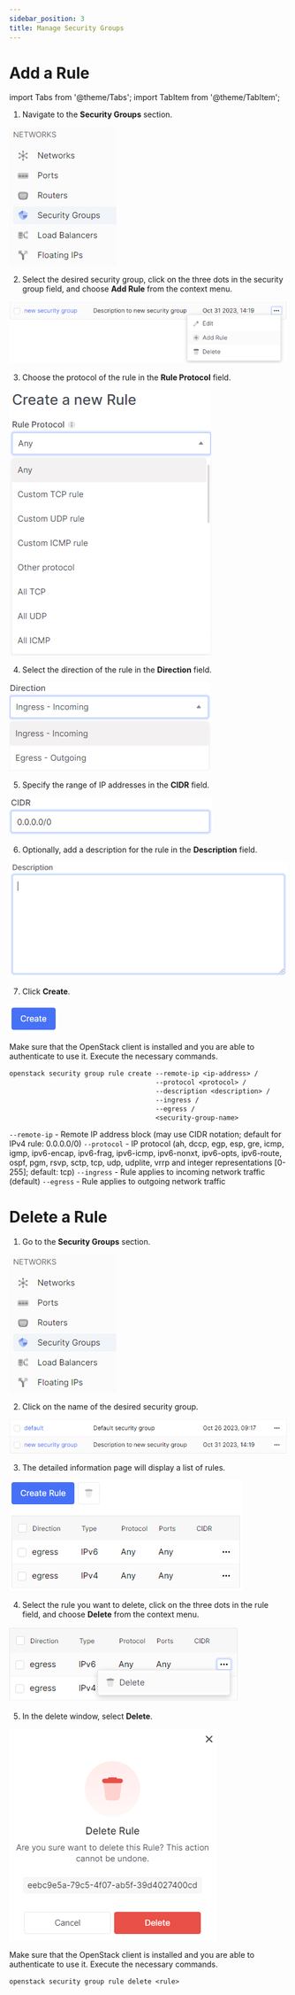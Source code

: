 ```yaml
---
sidebar_position: 3
title: Manage Security Groups
---
```


# Add a Rule

import Tabs from '@theme/Tabs';
import TabItem from '@theme/TabItem';

<Tabs>
<TabItem value="personal-area" label="Personal Area" default>

1. Navigate to the **Security Groups** section.

![](../img/security-group/17.png)

2. Select the desired security group, click on the three dots in the security group field, and choose **Add Rule** from the context menu.

![](../img/security-group/8.png)

3. Choose the protocol of the rule in the **Rule Protocol** field.

![](../img/security-group/9.png)

4. Select the direction of the rule in the **Direction** field.

![](../img/security-group/10.png)

5. Specify the range of IP addresses in the **CIDR** field.

![](../img/security-group/11.png)

6. Optionally, add a description for the rule in the **Description** field.

![](../img/security-group/12.png)

7. Click **Create**.

![](../img/security-group/4.png)

</TabItem>
<TabItem value="openstack" label="Openstack CLI">

Make sure that the OpenStack client is installed and you are able to authenticate to use it. Execute the necessary commands.
    
```
openstack security group rule create --remote-ip <ip-address> /
                                     --protocol <protocol> /
                                     --description <description> /
                                     --ingress /
                                     --egress /
                                     <security-group-name>    
```

`--remote-ip` - Remote IP address block (may use CIDR notation; default for IPv4 rule: 0.0.0.0/0)
`--protocol` - IP protocol (ah, dccp, egp, esp, gre, icmp, igmp, ipv6-encap, ipv6-frag, ipv6-icmp, ipv6-nonxt, ipv6-opts, ipv6-route, ospf, pgm, rsvp, sctp, tcp, udp, udplite, vrrp and integer representations [0-255]; default: tcp)
`--ingress` - Rule applies to incoming network traffic (default)
`--egress` - Rule applies to outgoing network traffic

</TabItem>
</Tabs>

<Tabs>
<TabItem value="personal-area" label="Personal Area" default>

# Delete a Rule

1. Go to the **Security Groups** section.

![](../img/security-group/17.png)

2. Click on the name of the desired security group.

![](../img/security-group/18.png)

3. The detailed information page will display a list of rules.

![](../img/security-group/15.png)

4. Select the rule you want to delete, click on the three dots in the rule field, and choose **Delete** from the context menu.

![](../img/security-group/16.png)

5. In the delete window, select **Delete**.

![](../img/security-group/19.png)

</TabItem>
<TabItem value="openstack" label="Openstack CLI">

Make sure that the OpenStack client is installed and you are able to authenticate to use it. Execute the necessary commands.
    
```
openstack security group rule delete <rule>
```

</TabItem>
</Tabs>
